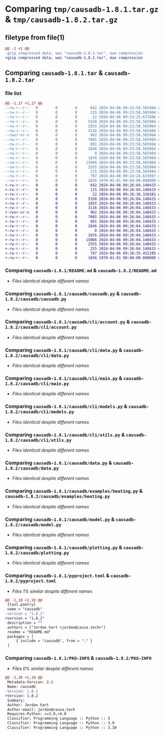 # Comparing `tmp/causadb-1.8.1.tar.gz` & `tmp/causadb-1.8.2.tar.gz`

## filetype from file(1)

```diff
@@ -1 +1 @@
-gzip compressed data, was "causadb-1.8.1.tar", max compression
+gzip compressed data, was "causadb-1.8.2.tar", max compression
```

## Comparing `causadb-1.8.1.tar` & `causadb-1.8.2.tar`

### file list

```diff
@@ -1,17 +1,17 @@
--rw-r--r--   0        0        0      642 2024-04-06 09:23:58.565904 causadb-1.8.1/README.md
--rw-r--r--   0        0        0      115 2024-04-06 09:23:58.565904 causadb-1.8.1/causadb/__init__.py
--rw-r--r--   0        0        0       22 2024-04-06 09:24:25.677896 causadb-1.8.1/causadb/__version__.py
--rw-r--r--   0        0        0     5338 2024-04-06 09:23:58.565904 causadb-1.8.1/causadb/causadb.py
--rw-r--r--   0        0        0     2855 2024-04-06 09:23:58.565904 causadb-1.8.1/causadb/cli/account.py
--rw-r--r--   0        0        0     3116 2024-04-06 09:23:58.565904 causadb-1.8.1/causadb/cli/data.py
--rwxr-xr-x   0        0        0      962 2024-04-06 09:23:58.565904 causadb-1.8.1/causadb/cli/main.py
--rw-r--r--   0        0        0     7085 2024-04-06 09:23:58.565904 causadb-1.8.1/causadb/cli/models.py
--rw-r--r--   0        0        0      891 2024-04-06 09:23:58.565904 causadb-1.8.1/causadb/cli/utils.py
--rw-r--r--   0        0        0     2646 2024-04-06 09:23:58.565904 causadb-1.8.1/causadb/data.py
--rw-r--r--   0        0        0        0 2024-04-06 09:23:58.565904 causadb-1.8.1/causadb/examples/__init__.py
--rw-r--r--   0        0        0     1876 2024-04-06 09:23:58.565904 causadb-1.8.1/causadb/examples/heating.py
--rw-r--r--   0        0        0    15066 2024-04-06 09:23:58.565904 causadb-1.8.1/causadb/model.py
--rw-r--r--   0        0        0     2555 2024-04-06 09:23:58.565904 causadb-1.8.1/causadb/plotting.py
--rw-r--r--   0        0        0      215 2024-04-06 09:23:58.565904 causadb-1.8.1/causadb/utils.py
--rw-r--r--   0        0        0      797 2024-04-06 09:24:24.633897 causadb-1.8.1/pyproject.toml
--rw-r--r--   0        0        0     1656 1970-01-01 00:00:00.000000 causadb-1.8.1/PKG-INFO
+-rw-r--r--   0        0        0      642 2024-04-06 09:26:04.140433 causadb-1.8.2/README.md
+-rw-r--r--   0        0        0      115 2024-04-06 09:26:04.140433 causadb-1.8.2/causadb/__init__.py
+-rw-r--r--   0        0        0       22 2024-04-06 09:26:36.336281 causadb-1.8.2/causadb/__version__.py
+-rw-r--r--   0        0        0     5338 2024-04-06 09:26:04.140433 causadb-1.8.2/causadb/causadb.py
+-rw-r--r--   0        0        0     2855 2024-04-06 09:26:04.140433 causadb-1.8.2/causadb/cli/account.py
+-rw-r--r--   0        0        0     3116 2024-04-06 09:26:04.140433 causadb-1.8.2/causadb/cli/data.py
+-rwxr-xr-x   0        0        0      962 2024-04-06 09:26:04.140433 causadb-1.8.2/causadb/cli/main.py
+-rw-r--r--   0        0        0     7085 2024-04-06 09:26:04.140433 causadb-1.8.2/causadb/cli/models.py
+-rw-r--r--   0        0        0      891 2024-04-06 09:26:04.140433 causadb-1.8.2/causadb/cli/utils.py
+-rw-r--r--   0        0        0     2646 2024-04-06 09:26:04.140433 causadb-1.8.2/causadb/data.py
+-rw-r--r--   0        0        0        0 2024-04-06 09:26:04.140433 causadb-1.8.2/causadb/examples/__init__.py
+-rw-r--r--   0        0        0     1876 2024-04-06 09:26:04.140433 causadb-1.8.2/causadb/examples/heating.py
+-rw-r--r--   0        0        0    15066 2024-04-06 09:26:04.140433 causadb-1.8.2/causadb/model.py
+-rw-r--r--   0        0        0     2555 2024-04-06 09:26:04.140433 causadb-1.8.2/causadb/plotting.py
+-rw-r--r--   0        0        0      215 2024-04-06 09:26:04.140433 causadb-1.8.2/causadb/utils.py
+-rw-r--r--   0        0        0      797 2024-04-06 09:26:35.452285 causadb-1.8.2/pyproject.toml
+-rw-r--r--   0        0        0     1656 1970-01-01 00:00:00.000000 causadb-1.8.2/PKG-INFO
```

### Comparing `causadb-1.8.1/README.md` & `causadb-1.8.2/README.md`

 * *Files identical despite different names*

### Comparing `causadb-1.8.1/causadb/causadb.py` & `causadb-1.8.2/causadb/causadb.py`

 * *Files identical despite different names*

### Comparing `causadb-1.8.1/causadb/cli/account.py` & `causadb-1.8.2/causadb/cli/account.py`

 * *Files identical despite different names*

### Comparing `causadb-1.8.1/causadb/cli/data.py` & `causadb-1.8.2/causadb/cli/data.py`

 * *Files identical despite different names*

### Comparing `causadb-1.8.1/causadb/cli/main.py` & `causadb-1.8.2/causadb/cli/main.py`

 * *Files identical despite different names*

### Comparing `causadb-1.8.1/causadb/cli/models.py` & `causadb-1.8.2/causadb/cli/models.py`

 * *Files identical despite different names*

### Comparing `causadb-1.8.1/causadb/cli/utils.py` & `causadb-1.8.2/causadb/cli/utils.py`

 * *Files identical despite different names*

### Comparing `causadb-1.8.1/causadb/data.py` & `causadb-1.8.2/causadb/data.py`

 * *Files identical despite different names*

### Comparing `causadb-1.8.1/causadb/examples/heating.py` & `causadb-1.8.2/causadb/examples/heating.py`

 * *Files identical despite different names*

### Comparing `causadb-1.8.1/causadb/model.py` & `causadb-1.8.2/causadb/model.py`

 * *Files identical despite different names*

### Comparing `causadb-1.8.1/causadb/plotting.py` & `causadb-1.8.2/causadb/plotting.py`

 * *Files identical despite different names*

### Comparing `causadb-1.8.1/pyproject.toml` & `causadb-1.8.2/pyproject.toml`

 * *Files 1% similar despite different names*

```diff
@@ -1,10 +1,10 @@
 [tool.poetry]
 name = "causadb"
-version = "1.8.1"
+version = "1.8.2"
 description = ""
 authors = ["Jordan hart <jordan@causa.tech>"]
 readme = "README.md"
 packages = [
     { include = "causadb", from = "." }
 ]
```

### Comparing `causadb-1.8.1/PKG-INFO` & `causadb-1.8.2/PKG-INFO`

 * *Files 0% similar despite different names*

```diff
@@ -1,10 +1,10 @@
 Metadata-Version: 2.1
 Name: causadb
-Version: 1.8.1
+Version: 1.8.2
 Summary: 
 Author: Jordan hart
 Author-email: jordan@causa.tech
 Requires-Python: >=3.9,<4.0
 Classifier: Programming Language :: Python :: 3
 Classifier: Programming Language :: Python :: 3.9
 Classifier: Programming Language :: Python :: 3.10
```

